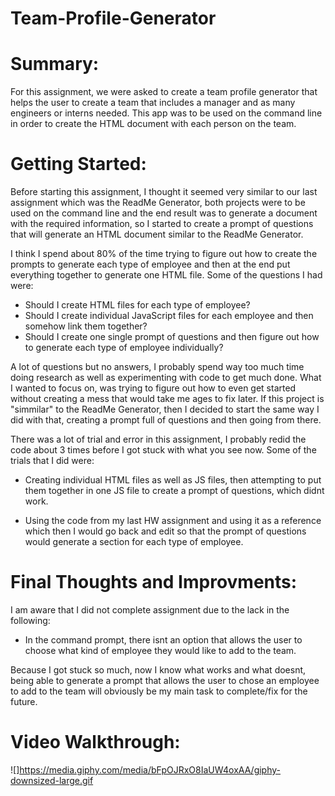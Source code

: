 # Team-Profile-Generator

# Summary:
For this assignment, we were asked to create a team profile generator that helps the user to create a team that includes a manager and as many engineers or interns needed. This app was to be used on the command line in order to create the HTML document with each person on the team. 


# Getting Started:
Before starting this assignment, I thought it seemed very similar to our last assignment which was the ReadMe Generator, both projects were to be used on the command line and the end result was to generate a document with the required information, so I started to create a prompt of questions that will generate an HTML document similar to the ReadMe Generator. 

I think I spend about 80% of the time trying to figure out how to create the prompts to generate each type of employee and then at the end put everything together to generate one HTML file. Some of the questions I had were: 
* Should I create HTML files for each type of employee? 
* Should I create individual JavaScript files for each employee and then somehow link them together?
* Should I create one single prompt of questions and then figure out how to generate each type of employee individually?

A lot of questions but no answers, I probably spend way too much time doing research as well as experimenting with code to get much done. What I wanted to focus on, was trying to figure out how to even get started without creating a mess that would take me ages to fix later. 
If this project is "simmilar" to the ReadMe Generator, then I decided to start the same way I did with that, creating a prompt full of questions and then going from there. 

There was a lot of trial and error in this assignment, I probably redid the code about 3 times before I got stuck with what you see now. Some of the trials that I did were:

* Creating individual HTML files as well as JS files, then attempting to put them together in one JS file to create a prompt of questions, which didnt work. 

* Using the code from my last HW assignment and using it as a reference which then I would go back and edit so that the prompt of questions would generate a section for each type of employee.



# Final Thoughts and Improvments: 
I am aware that I did not complete assignment due to the lack in the following:
*  In the command prompt, there isnt an option that allows the user to choose what kind of employee they would like to add to the team.

Because I got stuck so much, now I know what works and what doesnt, being able to generate a prompt that allows the user to chose an employee to add to the team will obviously be my main task to complete/fix for the future.

# Video Walkthrough:

![]https://media.giphy.com/media/bFpOJRxO8IaUW4oxAA/giphy-downsized-large.gif
